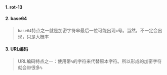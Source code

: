 #### 1.	rot-13



#### 2.	base64

> `base64`特点之一就是加密字符串最后一位可能出现`=`号。当然，不一定会出现，只是大概率



#### 3.	URL编码

> URL编码特点之一：使用带`%`的字符来代替原本字符。所以形成的加密字符就会带很多`%`


